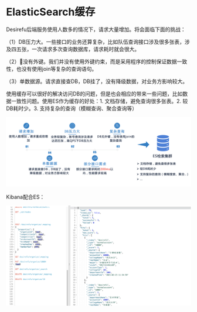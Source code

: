 # ElasticSearch缓存

Desirefu后端服务使用人数多的情况下，请求大量增加。将会面临下面的挑战：

（1）DB压力大。一些接口的业务还算复杂，比如队伍查询接口涉及很多张表，涉及四五张，一次请求多次查询数据库，请求耗时就会很大。

（2）没有外键。我们并没有使用外键约束，而是采用程序的控制保证数据一致性，也没有使用join等复杂的查询语句。

（3）单数据源。请求直接查DB，DB挂了，没有降级数据，对业务方影响较大。

使用缓存可以很好的解决访问DB的问题，但是也会相应的带来一些问题，比如数据一致性问题。使用ES作为缓存的好处：1. 文档存储，避免查询很多张表。2. 较DB耗时少。3. 支持复杂的查询（模糊查询、聚合查询等）

![](../../.gitbook/assets/image%20%2872%29.png)

Kibana配合ES：

![](../../.gitbook/assets/image%20%2889%29.png)


